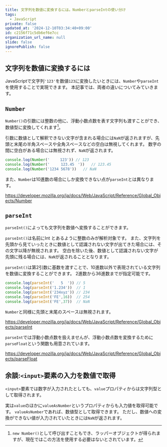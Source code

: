 ```yaml
---
title: 文字列を数値に変換するには。NumberとparseIntの使い分け
tags:
  - JavaScript
private: false
updated_at: '2024-12-10T03:34:40+09:00'
id: c2156f71c5db6ef6e7cc
organization_url_name: null
slide: false
ignorePublish: false
---
```

## 文字列を数値に変換するには
JavaScriptで文字列`'123'`を数値`123`に変換したいときには、`Number`や`parseInt`を使用することで実現できます。
本記事では、両者の違いについてみていきます。

## `Number`
`Number()`の引数には整数の他に、浮動小数点数を表す文字列も渡すことができ、数値型に変換してくれます[^1]。

引数に数値として解釈できない文字が含まれる場合には`NaN`が返されますが、先頭と末尾の半角スペースや全角スペースなどの空白は無視してくれます。
数字の間に空白がある場合には無視されず、`NaN`が返されます。

```js
console.log(Number('  　 123')) // 123
console.log(Number('     123.45　'))   // 123.45
console.log(Number('1234 5678'))   // NaN
```

また、`Number`は10進数の場合にしか変換できない点が`parseInt`とは異なります。

https://developer.mozilla.org/ja/docs/Web/JavaScript/Reference/Global_Objects/Number

## `parseInt`
`parseInt()`によっても文字列を数値へ変換することができます。

`parseInt()`は名前にInt とあるように整数のみが解析対象です。
また、文字列を先頭から見ていったときに数値として認識されない文字が出てきた場合には、その文字以降が無視されます。
空白を除いた後、数値として認識されない文字が先頭に残る場合には、`NaN`が返されることとなります。

`parseInt()`は第2引数に基数を渡すことで、10進数以外で表現されている文字列を数値に変換することができます。
2進数から36進数までが指定可能です。
```js
console.log(parseInt('   5  ')) // 5
console.log(parseInt('1.234'))  // 1
console.log(parseInt('234xyz')) // 234
console.log(parseInt('FE',16))  // 254
console.log(parseInt('FE',37))  // NaN
```
`Number`と同様に先頭と末尾のスペースは無視されます。

https://developer.mozilla.org/ja/docs/Web/JavaScript/Reference/Global_Objects/parseInt

`parseInt`では浮動小数点数を扱えませんが、浮動小数点数を変換するために`parseFloat`という関数も用意されています。

https://developer.mozilla.org/ja/docs/Web/JavaScript/Reference/Global_Objects/parseFloat

## 余談:`<input>`要素の入力を数値で取得
`<input>`要素では数字が入力されたとしても、`value`プロパティからは文字列型として取得されます。

実は`value`のほかに`valueAsNumber`というプロパティからも入力値を取得可能です。
`valueAsNumber`であれば、数値型として取得できます。
ただし、数値への変換ができない値が入力されていたときには`NaN`が返されます。

[^1]:`new Number()`として呼び出すこともでき、ラッパーオブジェクトが得られますが、現在ではこの方法を使用する必要はないとされています。
